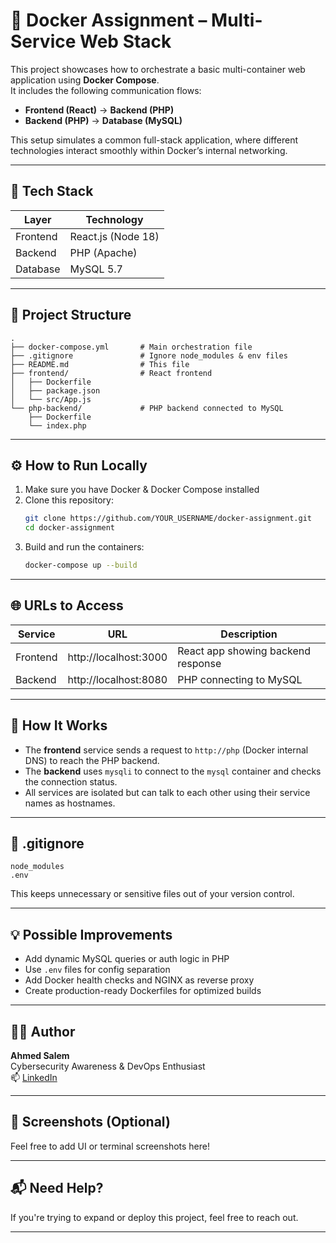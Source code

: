 # 🚀 Docker Assignment – Multi-Service Web Stack

This project showcases how to orchestrate a basic multi-container web application using **Docker Compose**.  
It includes the following communication flows:

- **Frontend (React)** → **Backend (PHP)**
- **Backend (PHP)** → **Database (MySQL)**

This setup simulates a common full-stack application, where different technologies interact smoothly within Docker’s internal networking.

---

## 🧱 Tech Stack

| Layer     | Technology        |
|-----------|-------------------|
| Frontend  | React.js (Node 18)|
| Backend   | PHP (Apache)      |
| Database  | MySQL 5.7         |

---

## 📂 Project Structure

```
.
├── docker-compose.yml       # Main orchestration file
├── .gitignore               # Ignore node_modules & env files
├── README.md                # This file
├── frontend/                # React frontend
│   ├── Dockerfile
│   ├── package.json
│   └── src/App.js
└── php-backend/             # PHP backend connected to MySQL
    ├── Dockerfile
    └── index.php
```

---

## ⚙️ How to Run Locally

1. Make sure you have Docker & Docker Compose installed
2. Clone this repository:
   ```bash
   git clone https://github.com/YOUR_USERNAME/docker-assignment.git
   cd docker-assignment
   ```
3. Build and run the containers:
   ```bash
   docker-compose up --build
   ```

---

## 🌐 URLs to Access

| Service    | URL                  | Description                         |
|------------|----------------------|-------------------------------------|
| Frontend   | http://localhost:3000| React app showing backend response  |
| Backend    | http://localhost:8080| PHP connecting to MySQL             |

---

## 🧠 How It Works

- The **frontend** service sends a request to `http://php` (Docker internal DNS) to reach the PHP backend.
- The **backend** uses `mysqli` to connect to the `mysql` container and checks the connection status.
- All services are isolated but can talk to each other using their service names as hostnames.

---

## 📝 .gitignore

```gitignore
node_modules
.env
```

This keeps unnecessary or sensitive files out of your version control.

---

## 💡 Possible Improvements

- Add dynamic MySQL queries or auth logic in PHP
- Use `.env` files for config separation
- Add Docker health checks and NGINX as reverse proxy
- Create production-ready Dockerfiles for optimized builds

---

## 👨‍💻 Author

**Ahmed Salem**  
Cybersecurity Awareness & DevOps Enthusiast  
📫 [LinkedIn](https://www.linkedin.com/in/ahmed-mohamed-salem-/)

---

## 📸 Screenshots (Optional)

Feel free to add UI or terminal screenshots here!

---

## 📬 Need Help?

If you're trying to expand or deploy this project, feel free to reach out.

---
